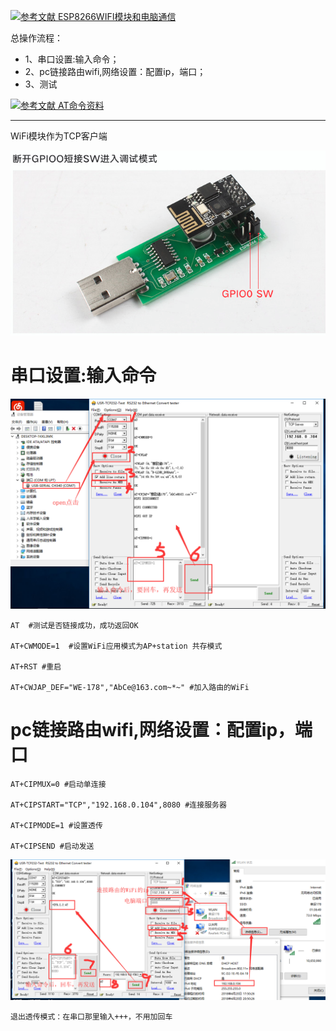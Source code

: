 [![](https://img.shields.io/badge/参考文献-ESP8266WIFI模块和电脑通信-yellow.svg "参考文献 ESP8266WIFI模块和电脑通信")](https://jingyan.baidu.com/article/c45ad29c346837051753e2e6.html)

总操作流程：
- 1、串口设置:输入命令；
- 2、pc链接路由wifi,网络设置：配置ip，端口；
- 3、测试

[![](https://img.shields.io/badge/参考文献-AT命令资料-yellow.svg "参考文献 AT命令资料")](https://pan.baidu.com/s/1UoqsaGi03-MwDrXYDGtjAQ)


***
WiFi模块作为TCP客户端

![](image/1-5.png)

# 串口设置:输入命令

![](image/2-1.png)

```
AT  #测试是否链接成功，成功返回OK

AT+CWMODE=1  #设置WiFi应用模式为AP+station 共存模式

AT+RST #重启

AT+CWJAP_DEF="WE-178","AbCe@163.com~*~" #加入路由的WiFi

```
# pc链接路由wifi,网络设置：配置ip，端口
```
AT+CIPMUX=0 #启动单连接

AT+CIPSTART="TCP","192.168.0.104",8080 #连接服务器

AT+CIPMODE=1 #设置透传

AT+CIPSEND #启动发送

```
![](image/2-2.png)

`退出透传模式：在串口那里输入+++，不用加回车`


